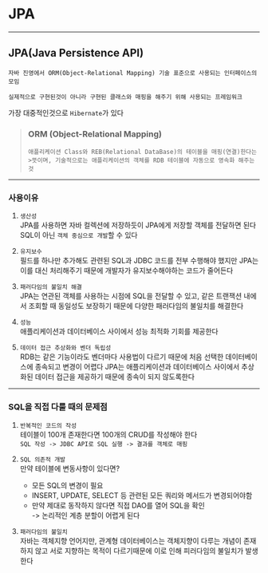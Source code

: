 # JPA
---
## JPA(Java Persistence API)
```
자바 진영에서 ORM(Object-Relational Mapping) 기술 표준으로 사용되는 인터페이스의 모임

실제적으로 구현된것이 아니라 구현된 클래스와 매핑을 해주기 위해 사용되는 프레임워크
```
가장 대중적인것으로 `Hibernate`가 있다

> ### ORM (Object-Relational Mapping)
>```
>애플리케이션 Class와 REB(Relational DataBase)의 테이블을 매핑(연결)한다는 >뜻이며, 기술적으로는 애플리케이션의 객체를 RDB 테이블에 자동으로 영속화 해주는 것
>```
---
### 사용이유
1. `생산성`   
JPA를 사용하면 자바 컬렉션에 저장하듯이 JPA에게 저장할 객체를 전달하면 된다
SQL이 아닌 `객체 중심으로 개발`할 수 있다

2. `유지보수`   
필드를 하나만 추가해도 관련된 SQL과 JDBC 코드를 전부 수행해야 했지만 JPA는 이를 대신 처리해주기 때문에 개발자가 유지보수해야하는 코드가 줄어든다

3. `패러다임의 불일치 해결`   
JPA는 연관된 객체를 사용하는 시점에 SQL을 전달할 수 있고, 같은 트랜잭션 내에서 조회할 때 동일성도 보장하기 때문에 다양한 패러다임의 불일치를 해결한다

4. `성능`   
애플리케이션과 데이터베이스 사이에서 성능 최적화 기회를 제공한다

5. `데이터 접근 추상화와 벤더 독립성`   
RDB는 같은 기능이라도 벤더마다 사용법이 다르기 때문에 처음 선택한 데이터베이스에 종속되고 변경이 어렵다
JPA는 애플리케이션과 데이터베이스 사이에서 추상화된 데이터 접근을 제공하기 때문에 종속이 되지 않도록한다

---
### SQL을 직접 다룰 때의 문제점
1. `반복적인 코드의 작성`   
테이블이 100개 존재한다면 100개의 CRUD를 작성해야 한다   
`SQL 작성 -> JDBC API로 SQL 실행 -> 결과를 객체로 매핑`

2. `SQL 의존적 개발`   
만약 테이블에 변동사항이 있다면?
    - 모든 SQL의 변경이 필요
    - INSERT, UPDATE, SELECT 등 관련된 모든 쿼리와 메서드가 변경되어야함
    - 만약 제대로 동작하지 않다면 직접 DAO를 열어 SQL을 확인   
        -> 논리적인 계층 분할이 어렵게 된다

3. `패러다임의 불일치`   
자바는 객체지향 언어지만, 관계형 데이터베이스는 객체지향이 다루는 개념이 존재하지 않고 서로 지향하는 목적이 다르기때문에 이로 인해 피러다임의 불일치가 발생한다
